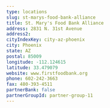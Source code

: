 ```yaml
---
type: locations
slug: st-marys-food-bank-alliance
title: St. Mary's Food Bank Alliance
address: 2831 N. 31st Avenue
address2: 
cityIndexKey: city-az-phoenix
city: Phoenix
state: AZ
postal: 85009
longitude: -112.124615
latitude: 33.479079
website: www.firstfoodbank.org
phone: 602-242-3663
fax: 480-393-4511
partnerBank: false
partnerGroupId: partner-group-11
---
```

